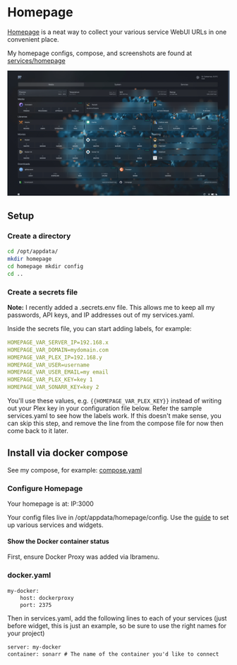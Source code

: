 # Homepage

[Homepage](https://gethomepage.dev/en/installation/) is a neat way to collect your various service WebUI URLs in one convenient place. 

My homepage configs, compose, and screenshots are found at [services/homepage](/Services/homepage)

<p align="center">
  <img src="Services/homepage/image_1.png?v=2" />
</p>

## Setup

### Create a directory

```bash
cd /opt/appdata/
mkdir homepage
cd homepage mkdir config
cd ..
```

### Create a secrets file

**Note:** I recently added a .secrets.env file. This allows me to keep all my passwords, API keys, and IP addresses out of my services.yaml. 

Inside the secrets file, you can start adding labels, for example:

```yaml
HOMEPAGE_VAR_SERVER_IP=192.168.x
HOMEPAGE_VAR_DOMAIN=mydomain.com
HOMEPAGE_VAR_PLEX_IP=192.168.y
HOMEPAGE_VAR_USER=username
HOMEPAGE_VAR_USER_EMAIL=my email
HOMEPAGE_VAR_PLEX_KEY=key 1
HOMEPAGE_VAR_SONARR_KEY=key 2
```

You'll use these values, e.g. `{{HOMEPAGE_VAR_PLEX_KEY}}` instead of writing out your Plex key in your configuration file below. Refer the sample services.yaml to see how the labels work. If this doesn't make sense, you can skip this step, and remove the line from the compose file for now then come back to it later.

## Install via docker compose

See my compose, for example: [compose.yaml](/Services/homepage/compose.yaml)

### Configure Homepage

Your homepage is at: IP:3000

Your config files live in /opt/appdata/homepage/config. Use the [guide](https://gethomepage.dev/en/configs/services/) to set up various services and widgets.

#### Show the Docker container status

First, ensure Docker Proxy was added via Ibramenu. 

### docker.yaml

```
my-docker:
    host: dockerproxy
    port: 2375
```

Then in services.yaml, add the following lines to each of your services (just before widget, this is just an example, so be sure to use the right names for your project)

```
server: my-docker
container: sonarr # The name of the container you'd like to connect
```

